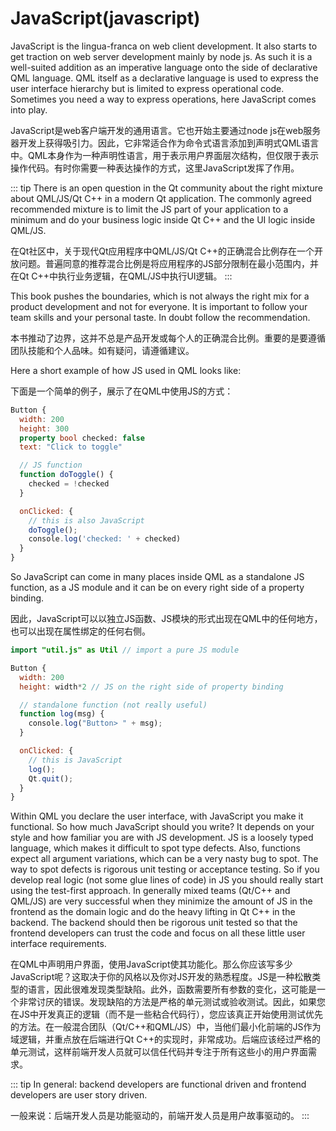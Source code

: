 # JavaScript(javascript)

JavaScript is the lingua-franca on web client development. It also starts to get traction on web server development mainly by node js. As such it is a well-suited addition as an imperative language onto the side of declarative QML language. QML itself as a declarative language is used to express the user interface hierarchy but is limited to express operational code. Sometimes you need a way to express operations, here JavaScript comes into play.

JavaScript是web客户端开发的通用语言。它也开始主要通过node js在web服务器开发上获得吸引力。因此，它非常适合作为命令式语言添加到声明式QML语言中。QML本身作为一种声明性语言，用于表示用户界面层次结构，但仅限于表示操作代码。有时你需要一种表达操作的方式，这里JavaScript发挥了作用。



::: tip
There is an open question in the Qt community about the right mixture about QML/JS/Qt C++ in a modern Qt application. The commonly agreed recommended mixture is to limit the JS part of your application to a minimum and do your business logic inside Qt C++ and the UI logic inside QML/JS.

在Qt社区中，关于现代Qt应用程序中QML/JS/Qt C++的正确混合比例存在一个开放问题。普遍同意的推荐混合比例是将应用程序的JS部分限制在最小范围内，并在Qt C++中执行业务逻辑，在QML/JS中执行UI逻辑。
:::

This book pushes the boundaries, which is not always the right mix for a product development and not for everyone. It is important to follow your team skills and your personal taste. In doubt follow the recommendation.

本书推动了边界，这并不总是产品开发或每个人的正确混合比例。重要的是要遵循团队技能和个人品味。如有疑问，请遵循建议。

Here a short example of how JS used in QML looks like:

下面是一个简单的例子，展示了在QML中使用JS的方式：

```qml
Button {
  width: 200
  height: 300
  property bool checked: false
  text: "Click to toggle"

  // JS function
  function doToggle() {
    checked = !checked
  }

  onClicked: {
    // this is also JavaScript
    doToggle();
    console.log('checked: ' + checked)
  }
}
```

So JavaScript can come in many places inside QML as a standalone JS function, as a JS module and it can be on every right side of a property binding.

因此，JavaScript可以以独立JS函数、JS模块的形式出现在QML中的任何地方，也可以出现在属性绑定的任何右侧。

```qml
import "util.js" as Util // import a pure JS module

Button {
  width: 200
  height: width*2 // JS on the right side of property binding

  // standalone function (not really useful)
  function log(msg) {
    console.log("Button> " + msg);
  }

  onClicked: {
    // this is JavaScript
    log();
    Qt.quit();
  }
}
```

Within QML you declare the user interface, with JavaScript you make it functional. So how much JavaScript should you write? It depends on your style and how familiar you are with JS development. JS is a loosely typed language, which makes it difficult to spot type defects. Also, functions expect all argument variations, which can be a very nasty bug to spot. The way to spot defects is rigorous unit testing or acceptance testing. So if you develop real logic (not some glue lines of code) in JS you should really start using the test-first approach. In generally mixed teams (Qt/C++ and QML/JS) are very successful when they minimize the amount of JS in the frontend as the domain logic and do the heavy lifting in Qt C++ in the backend. The backend should then be rigorous unit tested so that the frontend developers can trust the code and focus on all these little user interface requirements.

在QML中声明用户界面，使用JavaScript使其功能化。那么你应该写多少JavaScript呢？这取决于你的风格以及你对JS开发的熟悉程度。JS是一种松散类型的语言，因此很难发现类型缺陷。此外，函数需要所有参数的变化，这可能是一个非常讨厌的错误。发现缺陷的方法是严格的单元测试或验收测试。因此，如果您在JS中开发真正的逻辑（而不是一些粘合代码行），您应该真正开始使用测试优先的方法。在一般混合团队（Qt/C++和QML/JS）中，当他们最小化前端的JS作为域逻辑，并重点放在后端进行Qt C++的实现时，非常成功。后端应该经过严格的单元测试，这样前端开发人员就可以信任代码并专注于所有这些小的用户界面需求。


::: tip
In general: backend developers are functional driven and frontend developers are user story driven.

一般来说：后端开发人员是功能驱动的，前端开发人员是用户故事驱动的。
:::

